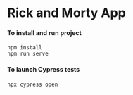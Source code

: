 # Rick and Morty App

#### To install and run project
```
npm install
npm run serve
```

#### To launch Cypress tests
```
npx cypress open
```


